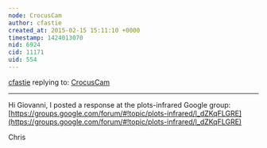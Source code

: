 ```yaml
---
node: CrocusCam
author: cfastie
created_at: 2015-02-15 15:11:10 +0000
timestamp: 1424013070
nid: 6924
cid: 11171
uid: 554
---
```




[cfastie](../profile/cfastie) replying to: [CrocusCam](../notes/cfastie/04-20-2013/crocuscam)

----
Hi Giovanni,
I posted a response at the plots-infrared Google group: [https://groups.google.com/forum/#!topic/plots-infrared/l_dZKqFLGRE](https://groups.google.com/forum/#!topic/plots-infrared/l_dZKqFLGRE)

Chris